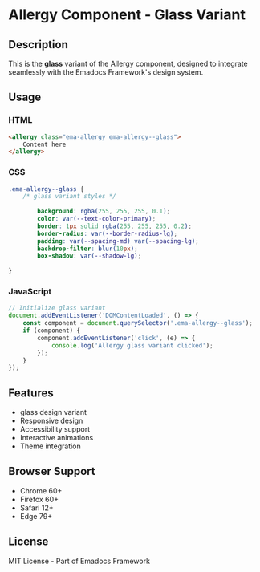 # Allergy Component - Glass Variant

## Description
This is the **glass** variant of the Allergy component, designed to integrate seamlessly with the Emadocs Framework's design system.

## Usage

### HTML
```html
<allergy class="ema-allergy ema-allergy--glass">
    Content here
</allergy>
```

### CSS
```css
.ema-allergy--glass {
    /* glass variant styles */
    
        background: rgba(255, 255, 255, 0.1);
        color: var(--text-color-primary);
        border: 1px solid rgba(255, 255, 255, 0.2);
        border-radius: var(--border-radius-lg);
        padding: var(--spacing-md) var(--spacing-lg);
        backdrop-filter: blur(10px);
        box-shadow: var(--shadow-lg);
    
}
```

### JavaScript
```javascript
// Initialize glass variant
document.addEventListener('DOMContentLoaded', () => {
    const component = document.querySelector('.ema-allergy--glass');
    if (component) {
        component.addEventListener('click', (e) => {
            console.log('Allergy glass variant clicked');
        });
    }
});
```

## Features
- glass design variant
- Responsive design
- Accessibility support
- Interactive animations
- Theme integration

## Browser Support
- Chrome 60+
- Firefox 60+
- Safari 12+
- Edge 79+

## License
MIT License - Part of Emadocs Framework
